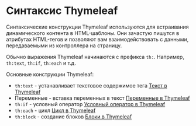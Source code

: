 # Синтаксис Thymeleaf

Синтаксические конструкции Thymeleaf используются для встраивания динамического контента в HTML-шаблоны. Они зачастую пишутся в атрибутах HTML-тегов и позволяют вам взаимодействовать с данными, передаваемыми из контроллера на страницу.

Обычно выражения Thymeleaf начинаются с префикса `th:`. Например, `th:text`, `th:if`, `th:each` и т.д. 

Основные конструкции Thymeleaf:
- `th:text` - устанавливает текстовое содержимое тега [Текст в Thymeleaf][thymeleaf-text]
- Переменные - вставка переменных в текст [Переменные в Thymeleaf][thymeleaf-variables]
- `th:if` - условный оператор [Условный оператор в Thymeleaf][thymeleaf-if]
- `th:each` - цикл [Цикл в Thymeleaf][thymeleaf-each]
- `th:block` - создание блоков [Блоки в Thymeleaf][thymeleaf-code-blocks]

[thymeleaf-text]: syntax-text
[thymeleaf-variables]: syntax-variables
[thymeleaf-if]: syntax-conditional-themeleaf.md
[thymeleaf-each]: syntax-iteration
[thymeleaf-code-blocks]: thymeleaf-code-blocks
